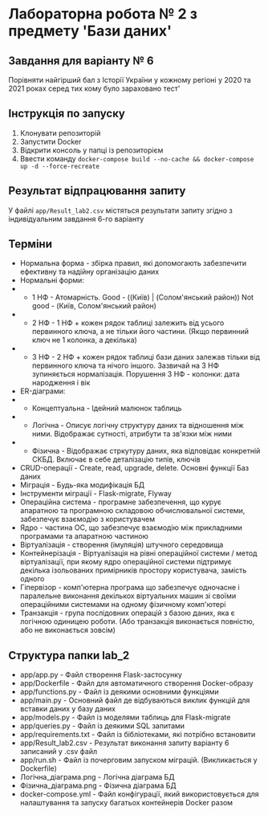 # Лабораторна робота № 2 з предмету 'Бази даних'

## Завдання для варіанту № 6
Порівняти найгірший бал з Історії України у кожному регіоні у 2020 та 2021 роках серед тих кому було зараховано тест'

## Інструкція по запуску
1. Клонувати репозиторій
2. Запустити Docker
3. Відкрити консоль у папці із репозиторієм
4. Ввести команду `docker-compose build --no-cache && docker-compose up -d --force-recreate`

## Результат відпрацювання запиту
У файлі `app/Result_lab2.csv` містяться результати запиту згідно з індивідуальним завдання 6-го варіанту 

## Терміни
- Нормальна форма - збірка правил, які допомогають забезпечити ефективну та надійну організацію даних
- Нормальні форми:
- - 1 НФ - Атомарність. Good - ((Київ) | (Солом'янський район))  Not good - (Київ, Солом'янський район) 
- - 2 НФ - 1 НФ + кожен рядок таблиці залежить від усього первинного ключа, а не тільки його частини. 
(Якщо первинний ключ не 1 колонка, а декілька)
- - 3 НФ - 2 НФ + кожен рядок таблиці бази даних залежав тільки від первинного ключа та нічого іншого. 
Зазвичай на 3 НФ зупиняється нормалізація. Порушення 3 НФ - колонки: дата народження і вік
- ER-діаграми:
- - Концептуальна - Ідейний малюнок таблиць
- - Логічна - Описує логічну структуру даних та відношення між ними. Відображає сутності, атрибути та зв'язки між ними
- - Фізична - Відображає стркутуру даних, яка відповідає конкретній СКБД. Включає в себе деталізацію типів, ключів
- CRUD-операції - Create, read, upgrade, delete. Основні функції Баз даних
- Міграція - Будь-яка модифікація БД
- Інструменти міграції - Flask-migrate, Flyway
- Операційна система - програмне забезпечення, що курує апаратною та програмною складовою обчислювальної
системи, забезпечує взаємодію з користувачем
- Ядро - частина ОС, що забезпечує взаємодію між прикладними програмами та апаратною частиною
- Віртуалізація - створення (імуляція) штучного середовища
- Контейнерізація - Віртуалізація на рівні операційної системи / метод віртуалізації, при якому ядро 
операційної системи підтримує декілька ізольованих примірників простору користувача, замість одного
- Гіпервізор - комп'ютерна програма що забезпечує одночасне і паралельне виконання декількох віртуальних
машин зі своїми операційними системами на одному фізичному комп'ютері
- Транзакція - група послідовних операцій з базою даних, яка є логічною одиницею роботи.
(Або транзакція виконається повністю, або не виконається зовсім)
 
## Структура папки lab_2
- app/app.py - Файл створення Flask-застосунку
- app/Dockerfile - Файл для автоматичного створення Docker-образу
- app/functions.py - Файл із деякими основними функціями
- app/main.py - Основний файл де відбуваються виклик функцій для вставки даних у базу даних
- app/models.py - Файл із моделями таблиць для Flask-migrate
- app/queries.py - Файл із деякими SQL запитами
- app/requirements.txt - Файл із бібліотеками, які потрібно встановити
- app/Result_lab2.csv - Результат виконання запиту варіанту 6 записаний у .csv файл 
- app/run.sh - Файл із почерговим запуском міграцій. (Викликається у Dockerfile)
- Логічна_діаграма.png - Логічна діаграма БД
- Фізична_діаграма.png - Фізична діаграма БД
- docker-compose.yml - Файл конфігурації, який використовується для налаштування та запуску багатьох контейнерів Docker разом